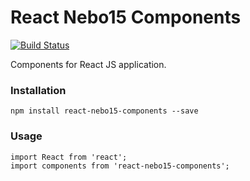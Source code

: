 # React Nebo15 Components

[![Build Status](https://travis-ci.org/Nebo15/react-nebo15-components.svg?branch=master)](https://travis-ci.org/Nebo15/react-nebo15-components)

Components for React JS application.

### Installation

```
npm install react-nebo15-components --save
```

### Usage

```
import React from 'react';
import components from 'react-nebo15-components';
